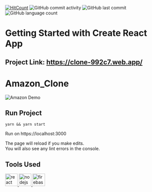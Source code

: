 [![HitCount](http://hits.dwyl.com/ammarjussa/amazon-clone.svg)](http://hits.dwyl.com/ammarjussa/amazon-clone) ![GitHub commit activity](https://img.shields.io/github/commit-activity/m/ammarjussa/amazon-clone) ![GitHub last commit](https://img.shields.io/github/last-commit/ammarjussa/amazon-clone) ![GitHub language count](https://img.shields.io/github/languages/count/ammarjussa/amazon-clone)

# Getting Started with Create React App

## Project Link: https://clone-992c7.web.app/

# Amazon_Clone

![Amazon Demo](https://github.com/ammarjussa/amazon-clone/blob/master/amazon_demo.gif)

## Run Project

`yarn && yarn start`

Run on https://localhost:3000

The page will reload if you make edits.\
You will also see any lint errors in the console.

## Tools Used

<a href="https://reactjs.org/" target="_blank"> <img src="https://devicons.github.io/devicon/devicon.git/icons/react/react-original-wordmark.svg" alt="react" width="40" height="40"/> </a> <a href="https://nodejs.org" target="_blank"> <img src="https://devicons.github.io/devicon/devicon.git/icons/nodejs/nodejs-original-wordmark.svg" alt="nodejs" width="40" height="40"/> </a> <a href="https://firebase.google.com/" target="_blank"> <img src="https://www.vectorlogo.zone/logos/firebase/firebase-icon.svg" alt="firebase" width="40" height="40"/> </a>

